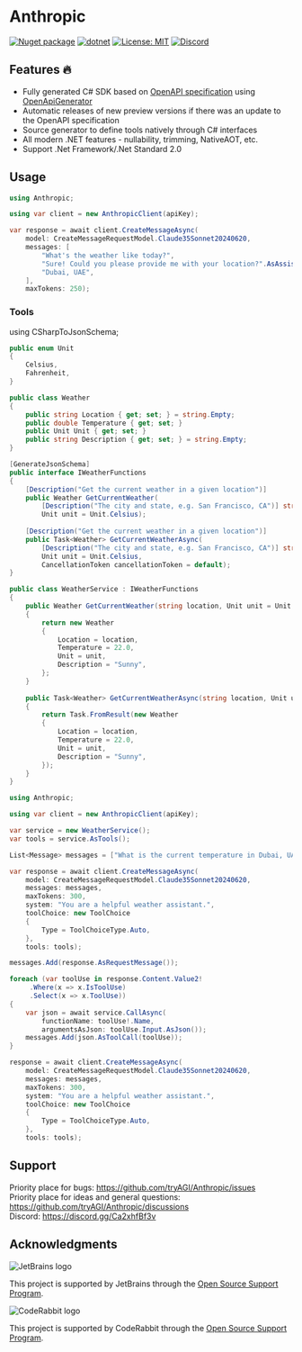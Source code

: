 # Anthropic

[![Nuget package](https://img.shields.io/nuget/vpre/Anthropic)](https://www.nuget.org/packages/Anthropic/)
[![dotnet](https://github.com/tryAGI/Anthropic/actions/workflows/dotnet.yml/badge.svg?branch=main)](https://github.com/tryAGI/Anthropic/actions/workflows/dotnet.yml)
[![License: MIT](https://img.shields.io/github/license/tryAGI/Anthropic)](https://github.com/tryAGI/Anthropic/blob/main/LICENSE.txt)
[![Discord](https://img.shields.io/discord/1115206893015662663?label=Discord&logo=discord&logoColor=white&color=d82679)](https://discord.gg/Ca2xhfBf3v)

## Features 🔥
- Fully generated C# SDK based on [OpenAPI specification](https://raw.githubusercontent.com/davidmigloz/langchain_dart/main/packages/anthropic_sdk_dart/oas/anthropic_openapi_curated.yaml) using [OpenApiGenerator](https://github.com/HavenDV/OpenApiGenerator)
- Automatic releases of new preview versions if there was an update to the OpenAPI specification
- Source generator to define tools natively through C# interfaces
- All modern .NET features - nullability, trimming, NativeAOT, etc.
- Support .Net Framework/.Net Standard 2.0

## Usage
```csharp
using Anthropic;

using var client = new AnthropicClient(apiKey);

var response = await client.CreateMessageAsync(
    model: CreateMessageRequestModel.Claude35Sonnet20240620,
    messages: [
        "What's the weather like today?",
        "Sure! Could you please provide me with your location?".AsAssistantMessage(),
        "Dubai, UAE",
    ],
    maxTokens: 250);
```

### Tools
using CSharpToJsonSchema;

```csharp
public enum Unit
{
    Celsius,
    Fahrenheit,
}

public class Weather
{
    public string Location { get; set; } = string.Empty;
    public double Temperature { get; set; }
    public Unit Unit { get; set; }
    public string Description { get; set; } = string.Empty;
}

[GenerateJsonSchema]
public interface IWeatherFunctions
{
    [Description("Get the current weather in a given location")]
    public Weather GetCurrentWeather(
        [Description("The city and state, e.g. San Francisco, CA")] string location,
        Unit unit = Unit.Celsius);
    
    [Description("Get the current weather in a given location")]
    public Task<Weather> GetCurrentWeatherAsync(
        [Description("The city and state, e.g. San Francisco, CA")] string location,
        Unit unit = Unit.Celsius,
        CancellationToken cancellationToken = default);
}

public class WeatherService : IWeatherFunctions
{
    public Weather GetCurrentWeather(string location, Unit unit = Unit.Celsius)
    {
        return new Weather
        {
            Location = location,
            Temperature = 22.0,
            Unit = unit,
            Description = "Sunny",
        };
    }
    
    public Task<Weather> GetCurrentWeatherAsync(string location, Unit unit = Unit.Celsius, CancellationToken cancellationToken = default)
    {
        return Task.FromResult(new Weather
        {
            Location = location,
            Temperature = 22.0,
            Unit = unit,
            Description = "Sunny",
        });
    }
}
```
```csharp
using Anthropic;

using var client = new AnthropicClient(apiKey);

var service = new WeatherService();
var tools = service.AsTools();

List<Message> messages = ["What is the current temperature in Dubai, UAE in Celsius?"];

var response = await client.CreateMessageAsync(
    model: CreateMessageRequestModel.Claude35Sonnet20240620,
    messages: messages,
    maxTokens: 300,
    system: "You are a helpful weather assistant.",
    toolChoice: new ToolChoice
    {
        Type = ToolChoiceType.Auto,
    },
    tools: tools);

messages.Add(response.AsRequestMessage());

foreach (var toolUse in response.Content.Value2!
     .Where(x => x.IsToolUse)
     .Select(x => x.ToolUse))
{
    var json = await service.CallAsync(
        functionName: toolUse!.Name,
        argumentsAsJson: toolUse.Input.AsJson());
    messages.Add(json.AsToolCall(toolUse));
}

response = await client.CreateMessageAsync(
    model: CreateMessageRequestModel.Claude35Sonnet20240620,
    messages: messages,
    maxTokens: 300,
    system: "You are a helpful weather assistant.",
    toolChoice: new ToolChoice
    {
        Type = ToolChoiceType.Auto,
    },
    tools: tools);
```

## Support

Priority place for bugs: https://github.com/tryAGI/Anthropic/issues  
Priority place for ideas and general questions: https://github.com/tryAGI/Anthropic/discussions  
Discord: https://discord.gg/Ca2xhfBf3v  

## Acknowledgments

![JetBrains logo](https://resources.jetbrains.com/storage/products/company/brand/logos/jetbrains.png)

This project is supported by JetBrains through the [Open Source Support Program](https://jb.gg/OpenSourceSupport).

![CodeRabbit logo](https://opengraph.githubassets.com/1c51002d7d0bbe0c4fd72ff8f2e58192702f73a7037102f77e4dbb98ac00ea8f/marketplace/coderabbitai)

This project is supported by CodeRabbit through the [Open Source Support Program](https://github.com/marketplace/coderabbitai).